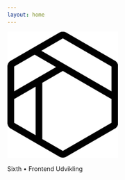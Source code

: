 ```yaml
---
layout: home
---
```


<img src="assets/sixth-logo.svg" height="290"/>
<p>Sixth &bull; Frontend Udvikling</p>
